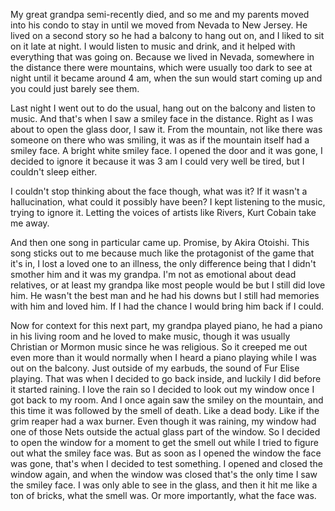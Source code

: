 My great grandpa semi-recently died, and so me and my parents moved into his condo to stay in until we moved from Nevada to New Jersey. He lived on a second story so he had a balcony to hang out on, and I liked to sit on it late at night. I would listen to music and drink, and it helped with everything that was going on. Because we lived in Nevada, somewhere in the distance there were mountains, which were usually too dark to see at night until it became around 4 am, when the sun would start coming up and you could just barely see them.

Last night I went out to do the usual, hang out on the balcony and listen to music. And that's when I saw a smiley face in the distance. Right as I was about to open the glass door, I saw it. From the mountain, not like there was someone on there who was smiling, it was as if the mountain itself had a smiley face. A bright white smiley face. I opened the door and it was gone, I decided to ignore it because it was 3 am I could very well be tired, but I couldn't sleep either.

I couldn't stop thinking about the face though, what was it? If it wasn't a hallucination, what could it possibly have been? I kept listening to the music, trying to ignore it. Letting the voices of artists like Rivers, Kurt Cobain take me away.

And then one song in particular came up. Promise, by Akira Otoishi. This song sticks out to me because much like the protagonist of the game that it's in, I lost a loved one to an illness, the only difference being that I didn't smother him and it was my grandpa. I'm not as emotional about dead relatives, or at least my grandpa like most people would be but I still did love him. He wasn't the best man and he had his downs but I still had memories with him and loved him. If I had the chance I would bring him back if I could.

Now for context for this next part, my grandpa played piano, he had a piano in his living room and he loved to make music, though it was usually Christian or Mormon music since he was religious. So it creeped me out even more than it would normally when I heard a piano playing while I was out on the balcony. Just outside of my earbuds, the sound of Fur Elise playing. That was when I decided to go back inside, and luckily I did before it started raining. I love the rain so I decided to look out my window once I got back to my room. And I once again saw the smiley on the mountain, and this time it was followed by the smell of death. Like a dead body. Like if the grim reaper had a wax burner. Even though it was raining, my window had one of those Nets outside the actual glass part of the window. So I decided to open the window for a moment to get the smell out while I tried to figure out what the smiley face was. But as soon as I opened the window the face was gone, that's when I decided to test something. I opened and closed the window again, and when the window was closed that's the only time I saw the smiley face. I was only able to see in the glass, and then it hit me like a ton of bricks, what the smell was. Or more importantly, what the face was.